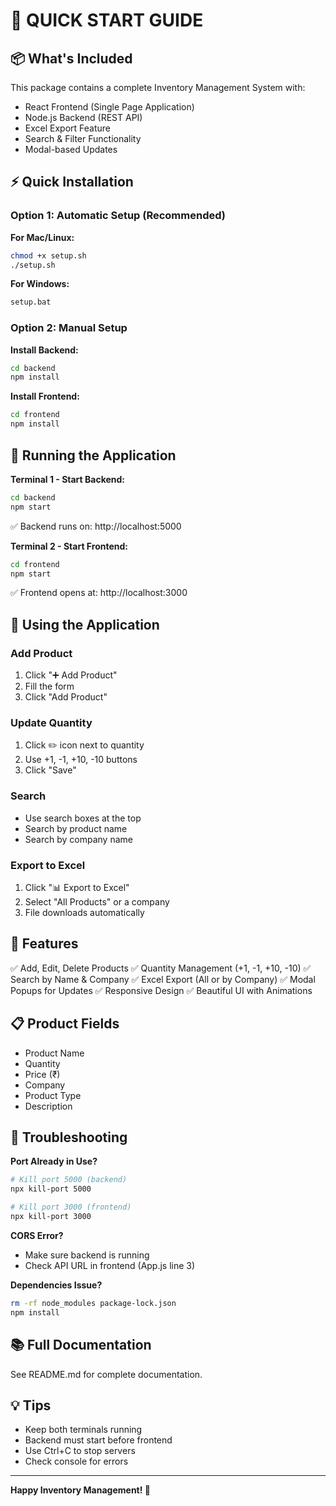 # 🚀 QUICK START GUIDE

## 📦 What's Included

This package contains a complete Inventory Management System with:
- React Frontend (Single Page Application)
- Node.js Backend (REST API)
- Excel Export Feature
- Search & Filter Functionality
- Modal-based Updates

## ⚡ Quick Installation

### Option 1: Automatic Setup (Recommended)

**For Mac/Linux:**
```bash
chmod +x setup.sh
./setup.sh
```

**For Windows:**
```bash
setup.bat
```

### Option 2: Manual Setup

**Install Backend:**
```bash
cd backend
npm install
```

**Install Frontend:**
```bash
cd frontend
npm install
```

## 🎯 Running the Application

**Terminal 1 - Start Backend:**
```bash
cd backend
npm start
```
✅ Backend runs on: http://localhost:5000

**Terminal 2 - Start Frontend:**
```bash
cd frontend
npm start
```
✅ Frontend opens at: http://localhost:3000

## 📱 Using the Application

### Add Product
1. Click "➕ Add Product"
2. Fill the form
3. Click "Add Product"

### Update Quantity
1. Click ✏️ icon next to quantity
2. Use +1, -1, +10, -10 buttons
3. Click "Save"

### Search
- Use search boxes at the top
- Search by product name
- Search by company name

### Export to Excel
1. Click "📊 Export to Excel"
2. Select "All Products" or a company
3. File downloads automatically

## 🎨 Features

✅ Add, Edit, Delete Products
✅ Quantity Management (+1, -1, +10, -10)
✅ Search by Name & Company
✅ Excel Export (All or by Company)
✅ Modal Popups for Updates
✅ Responsive Design
✅ Beautiful UI with Animations

## 📋 Product Fields

- Product Name
- Quantity
- Price (₹)
- Company
- Product Type
- Description

## 🔧 Troubleshooting

**Port Already in Use?**
```bash
# Kill port 5000 (backend)
npx kill-port 5000

# Kill port 3000 (frontend)
npx kill-port 3000
```

**CORS Error?**
- Make sure backend is running
- Check API URL in frontend (App.js line 3)

**Dependencies Issue?**
```bash
rm -rf node_modules package-lock.json
npm install
```

## 📚 Full Documentation

See README.md for complete documentation.

## 💡 Tips

- Keep both terminals running
- Backend must start before frontend
- Use Ctrl+C to stop servers
- Check console for errors

---

**Happy Inventory Management! 🎉**
